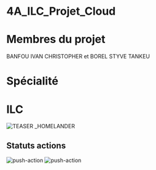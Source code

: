 
# 4A_ILC_Projet_Cloud
# Membres du projet
BANFOU IVAN CHRISTOPHER et BOREL STYVE TANKEU
# Spécialité
# ILC
![TEASER _HOMELANDER](https://github.com/ChristopherBanfou/4A_ILC_Projet_DevOps/assets/122366847/db8fce3d-15a2-4cb7-8f07-1245b96d7868)







## Statuts actions
![push-action](https://github.com/Borel6/4A_-ILC-_Cloud_Computing/actions/workflows/build_on_push.yml/badge.svg)
![push-action](https://github.com/Borel6/4A_-ILC-_Cloud_Computing/actions/workflows/build_img.yml/badge.svg)